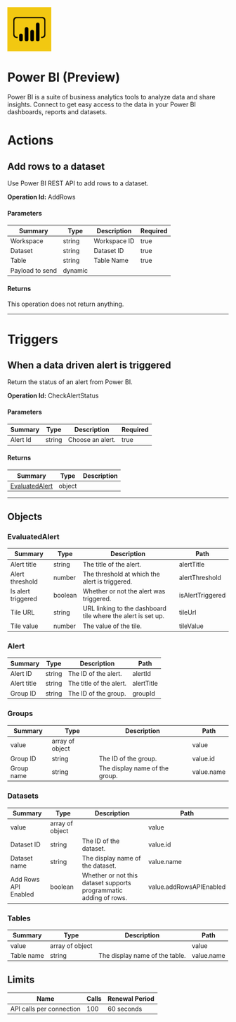 <img src="icon.png" alt="Icon" data-linktype="relative-path" height="100" width="100">

# Power BI (Preview)

Power BI is a suite of business analytics tools to analyze data and share insights. Connect to get easy access to the data in your Power BI dashboards, reports and datasets.


# Actions

## Add rows to a dataset
Use Power BI REST API to add rows to a dataset.

**Operation Id:** AddRows

#### Parameters
| Summary | Type | Description | Required |
|---------|------|-------------|----------|
| Workspace | string | Workspace ID | true |
| Dataset | string | Dataset ID | true |
| Table | string | Table Name | true |
| Payload to send | dynamic |  |  |

#### Returns
This operation does not return anything.

___

# Triggers

## When a data driven alert is triggered
Return the status of an alert from Power BI.

**Operation Id:** CheckAlertStatus

#### Parameters
| Summary | Type | Description | Required |
|---------|------|-------------|----------|
| Alert Id | string | Choose an alert. | true |

#### Returns
| Summary | Type | Description |
|---------|------|-------------|
| [EvaluatedAlert](#evaluatedalert) | object |  |

___


## Objects

### EvaluatedAlert


| Summary | Type | Description | Path |
|---------|------|-------------|------|
| Alert title | string | The title of the alert. | alertTitle |
| Alert threshold | number | The threshold at which the alert is triggered. | alertThreshold |
| Is alert triggered | boolean | Whether or not the alert was triggered. | isAlertTriggered |
| Tile URL | string | URL linking to the dashboard tile where the alert is set up. | tileUrl |
| Tile value | number | The value of the tile. | tileValue |

### Alert


| Summary | Type | Description | Path |
|---------|------|-------------|------|
| Alert ID | string | The ID of the alert. | alertId |
| Alert title | string | The title of the alert. | alertTitle |
| Group ID | string | The ID of the group. | groupId |

### Groups


| Summary | Type | Description | Path |
|---------|------|-------------|------|
| value | array of object |  | value |
| Group ID | string | The ID of the group. | value.id |
| Group name | string | The display name of the group. | value.name |

### Datasets


| Summary | Type | Description | Path |
|---------|------|-------------|------|
| value | array of object |  | value |
| Dataset ID | string | The ID of the dataset. | value.id |
| Dataset name | string | The display name of the dataset. | value.name |
| Add Rows API Enabled | boolean | Whether or not this dataset supports programmatic adding of rows. | value.addRowsAPIEnabled |

### Tables


| Summary | Type | Description | Path |
|---------|------|-------------|------|
| value | array of object |  | value |
| Table name | string | The display name of the table. | value.name |

## Limits
| Name | Calls | Renewal Period |
|------|-------|----------------|
| API calls per connection | 100 | 60 seconds |

